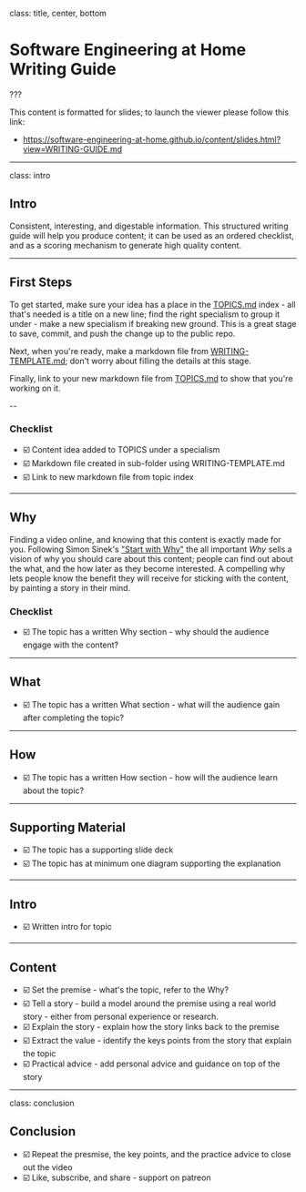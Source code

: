 
class: title, center, bottom

# Software Engineering at Home Writing Guide

???

This content is formatted for slides; to launch the viewer please follow this link:
- https://software-engineering-at-home.github.io/content/slides.html?view=WRITING-GUIDE.md

---

class: intro

## Intro

Consistent, interesting, and digestable information. This structured writing guide will help you produce content; it can be used as an ordered checklist, and as a scoring mechanism to generate high quality content.

---

## First Steps

To get started, make sure your idea has a place in the [TOPICS.md](TOPICS.md) index - all that's needed is a title on a new line; find the right specialism to group it under - make a new specialism if breaking new ground. This is a great stage to save, commit, and push the change up to the public repo.

Next, when you're ready, make a markdown file from [WRITING-TEMPLATE.md](WRITING-TEMPLATE.md); don't worry about filling the details at this stage.

Finally, link to your new markdown file from [TOPICS.md](TOPICS.md) to show that you're working on it.

--

### Checklist

- ☑️ Content idea added to TOPICS under a specialism
- ☑️ Markdown file created in sub-folder using WRITING-TEMPLATE.md
- ☑️ Link to new markdown file from topic index

---

## Why

Finding a video online, and knowing that this content is exactly made for you. Following Simon Sinek's ["Start with Why"](https://simonsinek.com/product/start-with-why/) the all important *Why* sells a vision of why you should care about this content; people can find out about the what, and the how later as they become interested. A compelling why lets people know the benefit they will receive for sticking with the content, by painting a story in their mind.  

### Checklist

- ☑️ The topic has a written Why section - why should the audience engage with the content?

---

## What

- ☑️ The topic has a written What section - what will the audience gain after completing the topic?

---

## How

- ☑️ The topic has a written How section - how will the audience learn about the topic?

---

## Supporting Material

- ☑️ The topic has a supporting slide deck
- ☑️ The topic has at minimum one diagram supporting the explanation

---

## Intro

- ☑️ Written intro for topic

---

## Content

- ☑️ Set the premise - what's the topic, refer to the Why?
- ☑️ Tell a story - build a model around the premise using a real world story - either from personal experience or research.
- ☑️ Explain the story - explain how the story links back to the premise
- ☑️ Extract the value - identify the keys points from the story that explain the topic
- ☑️ Practical advice - add personal advice and guidance on top of the story

---

class: conclusion

## Conclusion

- ☑️ Repeat the presmise, the key points, and the practice advice to close out the video
- ☑️ Like, subscribe, and share - support on patreon 
